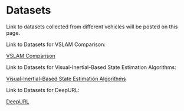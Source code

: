 # Datasets
Link to datasets collected from different vehicles will be posted on this page.

Link to Datasets for VSLAM Comparison:

[VSLAM Comparison](https://drive.google.com/drive/folders/0B4P-GesVvsQTbGxlemJQS1ZyazA?resourcekey=0-iXPdYN4T7EIwl4P8eXgH-A)

Link to Datasets for Visual-Inertial-Based State Estimation Algorithms:

[Visual-Inertial-Based State Estimation Algorithms](https://drive.google.com/drive/folders/14LEMMigHxHRGESOZNudUM4LuxXFGLVmE)

Link to Datasets for DeepURL:

[DeepURL](https://drive.google.com/drive/folders/1F0TxTIQDR1GJoZxdCPi6o5IMV-UyL0FL)
